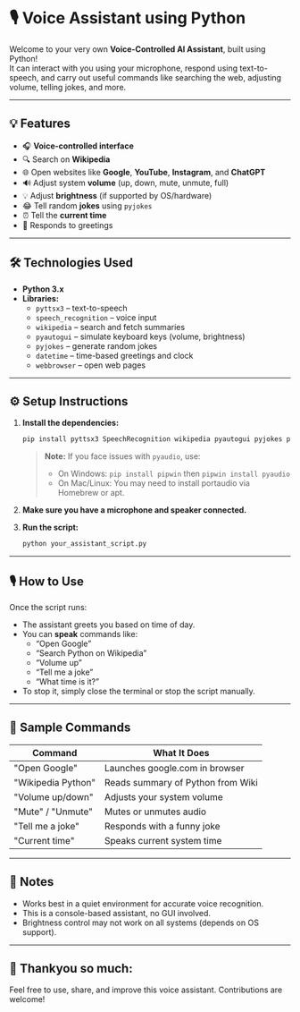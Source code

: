 # 🎙️ Voice Assistant using Python 

Welcome to your very own **Voice-Controlled AI Assistant**, built using Python!  
It can interact with you using your microphone, respond using text-to-speech, and carry out useful commands like searching the web, adjusting volume, telling jokes, and more.

---

## 💡 Features

- 🎧 **Voice-controlled interface**
- 🔍 Search on **Wikipedia** 
- 🌐 Open websites like **Google**, **YouTube**, **Instagram**, and **ChatGPT**
- 🔊 Adjust system **volume** (up, down, mute, unmute, full)
- 💡 Adjust **brightness** (if supported by OS/hardware)
- 😂 Tell random **jokes** using `pyjokes`
- ⏰ Tell the **current time**
- 💬 Responds to greetings

---

## 🛠️ Technologies Used

- **Python 3.x**
- **Libraries:**
  - `pyttsx3` – text-to-speech
  - `speech_recognition` – voice input
  - `wikipedia` – search and fetch summaries
  - `pyautogui` – simulate keyboard keys (volume, brightness)
  - `pyjokes` – generate random jokes
  - `datetime` – time-based greetings and clock
  - `webbrowser` – open web pages 

---

## ⚙️ Setup Instructions

1. **Install the dependencies:**

   ```bash
   pip install pyttsx3 SpeechRecognition wikipedia pyautogui pyjokes pyaudio
   ```

   > **Note:** If you face issues with `pyaudio`, use:
   > - On Windows: `pip install pipwin` then `pipwin install pyaudio`
   > - On Mac/Linux: You may need to install portaudio via Homebrew or apt.

2. **Make sure you have a microphone and speaker connected.**

3. **Run the script:**

   ```bash
   python your_assistant_script.py
   ```

---

## 🎙️ How to Use

Once the script runs:

- The assistant greets you based on time of day.
- You can **speak** commands like:
  - “Open Google”
  - “Search Python on Wikipedia”
  - “Volume up”
  - “Tell me a joke”
  - “What time is it?”
- To stop it, simply close the terminal or stop the script manually.

---

## 🤖 Sample Commands

| Command              | What It Does                       |
|----------------------|------------------------------------|
| "Open Google"        | Launches google.com in browser     |
| "Wikipedia Python"   | Reads summary of Python from Wiki  |
| "Volume up/down"     | Adjusts your system volume         |
| "Mute" / "Unmute"    | Mutes or unmutes audio             |
| "Tell me a joke"     | Responds with a funny joke         |
| "Current time"       | Speaks current system time         |

---

## 📌 Notes

- Works best in a quiet environment for accurate voice recognition.
- This is a console-based assistant, no GUI involved.
- Brightness control may not work on all systems (depends on OS support).

---

## 📎 Thankyou so much:

Feel free to use, share, and improve this voice assistant. Contributions are welcome!

